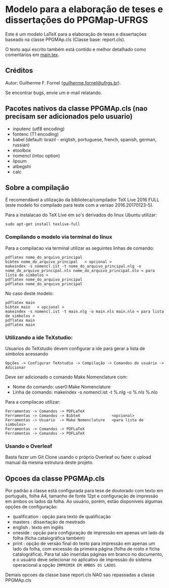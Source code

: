 # Modelo para a elaboração de teses e dissertações do PPGMap-UFRGS

Este é um modelo LaTeX para a elaboração de teses e dissertações baseado na classe PPGMAp.cls (Classe base: report.cls).

O texto aqui escrito também está contido e melhor detalhado como comentários em [main.tex](https://github.com/KehlRafael/modelo-PPGMap/blob/main/main.tex).

## Créditos
 Autor: Guilherme F. Fornel (guilherme.fornel@ufrgs.br).
 
 Se encontrar bugs, envie um e-mail relatando.

## Pacotes nativos da classe PPGMAp.cls (nao precisam ser adicionados pelo usuario)	
 - inputenc (utf8 encoding)
 - fontenc  (T1 encoding)
 - babel    (default: brazil - english, portuguese, french, spanish, german, russian)
 - etoolbox
 - nomencl  (intoc option)
 - lipsum
 - atbegshi
 - calc

##	Sobre a compilação
 É recomendável a utilização da biblioteca/compilador TeX Live 2016 FULL (este modelo foi compilado para teste com a versao 2016.20170123-5).
 
 Para a instalacao do TeX Live em so's derivados do linux Ubuntu utilizar:
 ```
 sudo apt-get install texlive-full 
 ```
 
 ### Compilando o modelo via terminal do linux
 Para a compilacao via terminal utilizar as seguintes linhas de comando:
 ```
 pdflatex nome_do_arquivo_principal
 bibtex nome_do_arquivo_principal   < opcional >
 makeindex -s nomencl.ist -t nome_do_arquivo_principal.nlg -o nome_do_arquivo_principal.nls nome_do_arquivo_principal.nlo < para lista de simbolos >
 pdflatex nome_do_arquivo_principal
 pdflatex nome_do_arquivo_principal
 ```

 No caso deste modelo:
 ```
 pdflatex main
 bibtex main   < opcional >
 makeindex -s nomencl.ist -t main.nlg -o main.nls main.nlo < para lista de simbolos >
 pdflatex main
 pdflatex main		
 ```
 ### Utilizando a ide TeXstudio:
 Usuarios do TeXstudio devem configurar a ide para gerar a lista de simbolos acessando
 ```
 Opções -> Configurar TeXstudio -> Compilação -> Comandos do usuário -> Adicionar
 ```
 
 Deve ser adicionado o comando Make Nomenclature com:
 - Nome do comando:  user0:Make Nomenclature
 - Linha de comando: makeindex -s nomencl.ist -t %.nlg -o %.nls %.nlo
 
 Para a compilacao utilizar:
 ```
 Ferramentas -> Comandos -> PDFLaTeX
 Ferramentas -> Comandos -> BibteX              <opcional>
 Ferramentas -> Usuario  -> Make Nomenclature   <para lista de simbolos>
 Ferramentas -> Comandos -> PDFLaTeX
 Ferramentas -> Comandos -> PDFLaTeX
 ```
 
 ### Usando o Overleaf
 Basta fazer um Git Clone usando o próprio Overleaf ou fazer o upload manual da mesma estrutura deste projeto.

 ## Opcoes da classe PPGMAp.cls
 Por padrão a classe está configurada para tese de doutorado com texto em português, folha A4,
 tamanho de fonte 12pt e configuração de impressão em ambos os lados da folha.
 Ao usuário, porém, estão disponíveis algumas opções de configuração:

 - qualification : opção para texto de qualificação
 - masters : dissertação de mestrado
 - english : texto em inglês
 - oneside : opção para configuração de impressão em apenas um lado da folha (ficha catalográfica também)
 - print : opção de versão final do texto para impressão em apenas um lado da folha,
 com excessão da primeira página (folha de rosto e ficha catalográfica). Para tal são inseridas páginas em
 branco no documento, e o usuário deve selecionar no aplicativo de impressão do sistema operacional a opção `IMPRIMIR EM AMBOS OS LADOS`
 
 Demais opcoes da classe base report.cls NAO sao repassadas a classe PPGMAp.cls
